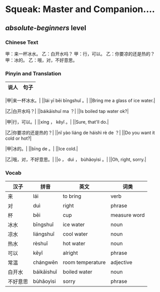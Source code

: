 # Squeak: Master and Companion....
## *absolute-beginners* level

### Chinese Text
甲：来一杯冰水。
乙：白开水吗？
甲：行，可以。
乙：你要凉的还是热的？
甲：冰的。
乙：哦，对，不好意思。

### Pinyin and Translation
|说人|句子|
|----|----|

|甲|来一杯冰水。|
||lái yī bēi bīngshuǐ 。|
||Bring me a glass of ice water.|

|乙|白开水吗？|
||báikāishuǐ ma ？|
||Is boiled tap water ok?|

|甲|行，可以。|
||xíng ， kěyǐ 。|
||Sure, that'll do.|

|乙|你要凉的还是热的？|
||nǐ yào liáng de háishì rè de ？|
||Do you want it cold or hot?|

|甲|冰的。|
||bīng de 。|
||Ice cold.|

|乙|哦，对，不好意思。|
||o ， duì ， bùhǎoyìsi 。|
||Oh, right, sorry.|
### Vocab
|汉子|拼音|英文|词类|
|----|----|----|----|
|来|lái|to bring|verb|
|对|duì|right|phrase|
|杯|bēi|cup|measure word|
|冰水|bīngshuǐ|ice water|noun|
|凉水|liángshuǐ|cool water|noun|
|热水|rèshuǐ|hot water|noun|
|可以|kěyǐ|alright|phrase|
|常温|chángwēn|room temperature|adjective|
|白开水|báikāishuǐ|boiled water|noun|
|不好意思|bùhǎoyìsi|sorry|phrase|